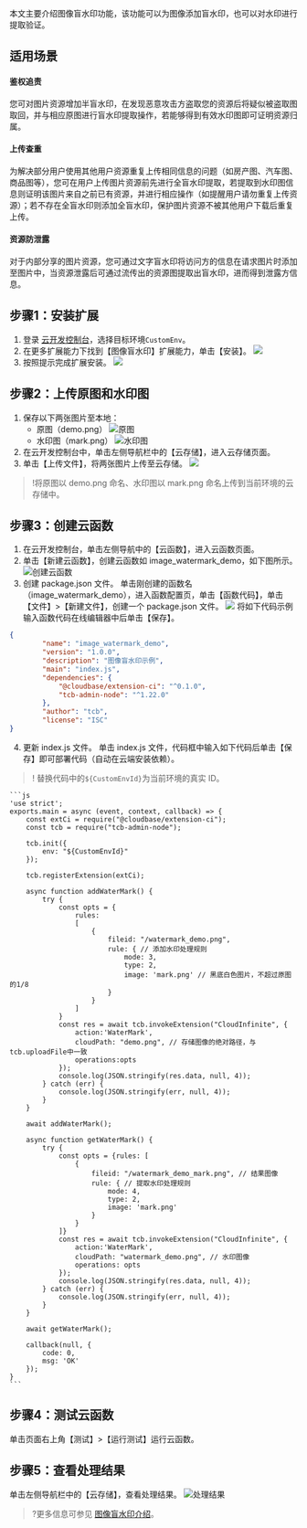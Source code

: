 本文主要介绍图像盲水印功能，该功能可以为图像添加盲水印，也可以对水印进行提取验证。

## 适用场景

#### 鉴权追责

您可对图片资源增加半盲水印，在发现恶意攻击方盗取您的资源后将疑似被盗取图取回，并与相应原图进行盲水印提取操作，若能够得到有效水印图即可证明资源归属。

#### 上传查重

为解决部分用户使用其他用户资源重复上传相同信息的问题（如房产图、汽车图、商品图等），您可在用户上传图片资源前先进行全盲水印提取，若提取到水印图信息则证明该图片来自之前已有资源，并进行相应操作（如提醒用户请勿重复上传资源）；若不存在全盲水印则添加全盲水印，保护图片资源不被其他用户下载后重复上传。

#### 资源防泄露

对于内部分享的图片资源，您可通过文字盲水印将访问方的信息在请求图片时添加至图片中，当资源泄露后可通过流传出的资源图提取出盲水印，进而得到泄露方信息。



## 步骤1：安装扩展

1. 登录 [云开发控制台](https://console.cloud.tencent.com/tcb/cloudaccess)，选择目标环境`CustomEnv`。
2. 在更多扩展能力下找到【图像盲水印】扩展能力，单击【安装】。
![](https://main.qcloudimg.com/raw/b4d0cf93320c653691332b48bc5982b5.jpg)
3. 按照提示完成扩展安装。
![](https://main.qcloudimg.com/raw/5de6bc2f777ce3a10f6357294bcf5cd8.jpg)

## 步骤2：上传原图和水印图

1. 保存以下两张图片至本地：
	- 原图（demo.png）
		![原图](https://main.qcloudimg.com/raw/2f4428007ed45d3d8b582a91b55af8a9.png)
	- 水印图（mark.png）
		![水印图](https://main.qcloudimg.com/raw/e666becaae6253a05c28c1346cf26484.png)
2. 在云开发控制台中，单击左侧导航栏中的【云存储】，进入云存储页面。
3. 单击【上传文件】，将两张图片上传至云存储。
![](https://main.qcloudimg.com/raw/0cdfe5c27723a98124827bee6125fedd.jpg)
>!将原图以 demo.png 命名、水印图以 mark.png 命名上传到当前环境的云存储中。


## 步骤3：创建云函数

1. 在云开发控制台，单击左侧导航中的【云函数】，进入云函数页面。
2. 单击【新建云函数】，创建云函数如 image_watermark_demo，如下图所示。
   ![创建云函数](https://main.qcloudimg.com/raw/9c2566bbb2377b7ceff684f07e44e05b.png)
3. 创建 package.json 文件。
   单击刚创建的函数名（image_watermark_demo），进入函数配置页，单击【函数代码】，单击【文件】>【新建文件】，创建一个 package.json 文件。
   ![](https://main.qcloudimg.com/raw/3d1fc3b3ad537282612a2630f833107a.png)
   将如下代码示例输入函数代码在线编辑器中后单击【保存】。
```json
{
		"name": "image_watermark_demo",
		"version": "1.0.0",
		"description": "图像盲水印示例",
		"main": "index.js",
		"dependencies": {
			"@cloudbase/extension-ci": "^0.1.0",
			"tcb-admin-node": "^1.22.0"
		},
		"author": "tcb",
		"license": "ISC"
}
```
4. 更新 index.js 文件。
   单击 index.js 文件，代码框中输入如下代码后单击【保存】即可部署代码（自动在云端安装依赖）。
> ! 替换代码中的`${CustomEnvId}`为当前环境的真实 ID。
>
	```js
	'use strict';
	exports.main = async (event, context, callback) => {
		const extCi = require("@cloudbase/extension-ci");
		const tcb = require("tcb-admin-node");

		tcb.init({
			env: "${CustomEnvId}"
		});

		tcb.registerExtension(extCi);

		async function addWaterMark() {
			try {
				const opts = {
					rules:
					[
						{
							fileid: "/watermark_demo.png",
							rule: { // 添加水印处理规则
								mode: 3,
								type: 2,
								image: 'mark.png' // 黑底白色图片，不超过原图的1/8          
							}
						}
					]
				}
				const res = await tcb.invokeExtension("CloudInfinite", {
					action:'WaterMark',
					cloudPath: "demo.png", // 存储图像的绝对路径，与tcb.uploadFile中一致
					operations:opts
				});
				console.log(JSON.stringify(res.data, null, 4));
			} catch (err) {
				console.log(JSON.stringify(err, null, 4));
			}
		}

		await addWaterMark();

		async function getWaterMark() {
			try {
				const opts = {rules: [
					{
						fileid: "/watermark_demo_mark.png", // 结果图像
						rule: { // 提取水印处理规则
							mode: 4,
							type: 2,
							image: 'mark.png'
						}
					}
				]}
				const res = await tcb.invokeExtension("CloudInfinite", {
					action:'WaterMark',
					cloudPath: "watermark_demo.png", // 水印图像
					operations: opts
				});
				console.log(JSON.stringify(res.data, null, 4));
			} catch (err) {
				console.log(JSON.stringify(err, null, 4));
			}
		}

		await getWaterMark();

		callback(null, {
			code: 0,
			msg: 'OK'
		});
	}
	```

## 步骤4：测试云函数

单击页面右上角【测试】>【运行测试】运行云函数。

## 步骤5：查看处理结果

单击左侧导航栏中的【云存储】，查看处理结果。
![处理结果](https://main.qcloudimg.com/raw/0504cb122a827fb45516448a75dc2b4b.png)

>?更多信息可参见 [图像盲水印介绍](https://cloud.tencent.com/document/product/876/42098)。

